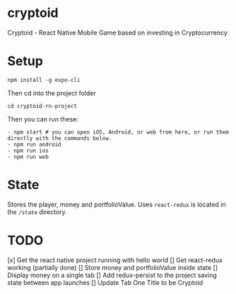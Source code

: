 # cryptoid
Cryptoid - React Native Mobile Game based on investing in Cryptocurrency

# Setup
```
npm install -g expo-cli
```
Then cd into the project folder
```
cd cryptoid-rn-project
```
Then you can run these:

```
- npm start # you can open iOS, Android, or web from here, or run them directly with the commands below.
- npm run android
- npm run ios
- npm run web
```

# State 
Stores the player, money and portfolioValue. Uses `react-redux` is located in the `/state` directory.

# TODO
[x] Get the react native project running with hello world
[] Get react-redux working (partially done)
[] Store money and portfolioValue inside state
[] Display money on a single tab
[] Add redux-persist to the project saving state between app launches
[] Update Tab One Title to be Cryptoid